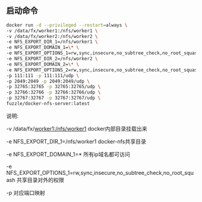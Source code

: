 ## 启动命令

```bash
docker run -d --privileged --restart=always \
-v /data/fx/worker1:/nfs/worker1 \
-v /data/fx/worker2:/nfs/worker2 \
-e NFS_EXPORT_DIR_1=/nfs/worker1 \
-e NFS_EXPORT_DOMAIN_1=\* \
-e NFS_EXPORT_OPTIONS_1=rw,sync,insecure,no_subtree_check,no_root_squash \
-e NFS_EXPORT_DIR_2=/nfs/worker2 \
-e NFS_EXPORT_DOMAIN_2=\* \
-e NFS_EXPORT_OPTIONS_2=rw,sync,insecure,no_subtree_check,no_root_squash \
-p 111:111 -p 111:111/udp \
-p 2049:2049 -p 2049:2049/udp \
-p 32765:32765 -p 32765:32765/udp \
-p 32766:32766 -p 32766:32766/udp \
-p 32767:32767 -p 32767:32767/udp \
fuzzle/docker-nfs-server:latest 
```

说明:

-v /data/fx/[worker1:/nfs/worker1](http://worker1/nfs/worker1)       docker内部目录挂载出来

-e NFS_EXPORT_DIR_1=/nfs/worker1    docker-nfs共享目录

-e NFS_EXPORT_DOMAIN_1=\*        所有ip域名都可访问

-e NFS_EXPORT_OPTIONS_1=rw,sync,insecure,no_subtree_check,no_root_squash  共享目录对外的权限

-p														 对应端口映射

